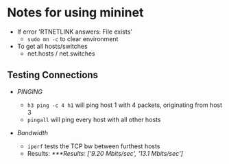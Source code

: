 # Notes for using mininet

* If error 'RTNETLINK answers: File exists'
  * `sudo mn -c` to clear environment
* To get all hosts/switches
  * net.hosts / net.switches

## Testing Connections

* *PINGING*
  * `h3 ping -c 4 h1` will ping host 1 with 4 packets, originating from host 3
  * `pingall` will ping every host with all other hosts

* *Bandwidth*
  * `iperf` tests the TCP bw between furthest hosts
  * Results: _***Results: ['9.20 Mbits/sec', '13.1 Mbits/sec']_
